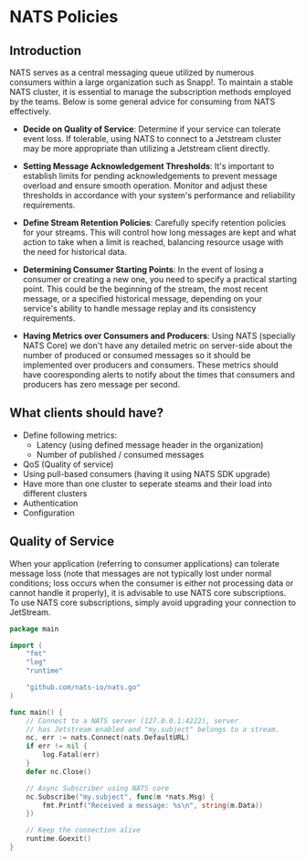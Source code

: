 # NATS Policies

## Introduction

NATS serves as a central messaging queue utilized by numerous consumers within a large organization such as Snapp!. To maintain a stable NATS cluster, it is essential to manage the subscription methods employed by the teams. Below is some general advice for consuming from NATS effectively.

- **Decide on Quality of Service**: 
  Determine if your service can tolerate event loss. If tolerable, using NATS to connect to a Jetstream cluster may be more appropriate than utilizing a Jetstream client directly.

- **Setting Message Acknowledgement Thresholds**: 
  It's important to establish limits for pending acknowledgements to prevent message overload and ensure smooth operation. Monitor and adjust these thresholds in accordance with your system's performance and reliability requirements.

- **Define Stream Retention Policies**:
  Carefully specify retention policies for your streams. This will control how long messages are kept and what action to take when a limit is reached, balancing resource usage with the need for historical data.

- **Determining Consumer Starting Points**:
  In the event of losing a consumer or creating a new one, you need to specify a practical starting point. This could be the beginning of the stream, the most recent message, or a specified historical message, depending on your service's ability to handle message replay and its consistency requirements.

- **Having Metrics over Consumers and Producers**:
  Using NATS (specially NATS Core) we don't have any detailed metric on server-side about the number of produced or consumed messages so it should be implemented over producers and consumers. These metrics should have cooresponding alerts to notify about the times that consumers and producers has zero message per second.

## What clients should have?

- Define following metrics:
  - Latency (using defined message header in the organization)
  - Number of published / consumed messages
- QoS (Quality of service)
- Using pull-based consumers (having it using NATS SDK upgrade)
- Have more than one cluster to seperate steams and their load into different clusters
- Authentication
- Configuration

## Quality of Service

When your application (referring to consumer applications) can tolerate message loss (note that messages are not typically lost under normal conditions;
loss occurs when the consumer is either not processing data or cannot handle it properly), it is advisable to use NATS core subscriptions.
To use NATS core subscriptions, simply avoid upgrading your connection to JetStream.

```go
package main

import (
	"fmt"
	"log"
	"runtime"

	"github.com/nats-io/nats.go"
)

func main() {
	// Connect to a NATS server (127.0.0.1:4222), server
	// has Jetstream enabled and "my.subject" belongs to a stream.
	nc, err := nats.Connect(nats.DefaultURL)
	if err != nil {
		log.Fatal(err)
	}
	defer nc.Close()

	// Async Subscriber using NATS core
	nc.Subscribe("my.subject", func(m *nats.Msg) {
		fmt.Printf("Received a message: %s\n", string(m.Data))
	})

	// Keep the connection alive
	runtime.Goexit()
}
```
